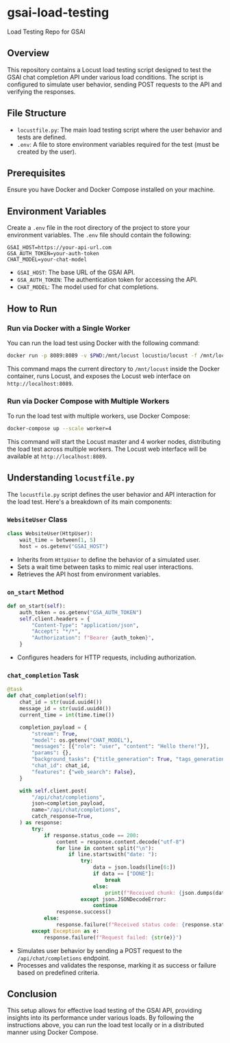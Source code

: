 # gsai-load-testing

Load Testing Repo for GSAI

## Overview

This repository contains a Locust load testing script designed to test the GSAI chat completion API under various load conditions. The script is configured to simulate user behavior, sending POST requests to the API and verifying the responses.

## File Structure

- `locustfile.py`: The main load testing script where the user behavior and tests are defined.
- `.env`: A file to store environment variables required for the test (must be created by the user).

## Prerequisites

Ensure you have Docker and Docker Compose installed on your machine.

## Environment Variables

Create a `.env` file in the root directory of the project to store your environment variables. The `.env` file should contain the following:

```
GSAI_HOST=https://your-api-url.com
GSA_AUTH_TOKEN=your-auth-token
CHAT_MODEL=your-chat-model
```

- `GSAI_HOST`: The base URL of the GSAI API.
- `GSA_AUTH_TOKEN`: The authentication token for accessing the API.
- `CHAT_MODEL`: The model used for chat completions.

## How to Run

### Run via Docker with a Single Worker

You can run the load test using Docker with the following command:

```sh
docker run -p 8089:8089 -v $PWD:/mnt/locust locustio/locust -f /mnt/locust/locustfile.py
```

This command maps the current directory to `/mnt/locust` inside the Docker container, runs Locust, and exposes the Locust web interface on `http://localhost:8089`.

### Run via Docker Compose with Multiple Workers

To run the load test with multiple workers, use Docker Compose:

```sh
docker-compose up --scale worker=4
```

This command will start the Locust master and 4 worker nodes, distributing the load test across multiple workers. The Locust web interface will be available at `http://localhost:8089`.

## Understanding `locustfile.py`

The `locustfile.py` script defines the user behavior and API interaction for the load test. Here's a breakdown of its main components:

### `WebsiteUser` Class

```python
class WebsiteUser(HttpUser):
    wait_time = between(1, 5)
    host = os.getenv("GSAI_HOST")
```

- Inherits from `HttpUser` to define the behavior of a simulated user.
- Sets a wait time between tasks to mimic real user interactions.
- Retrieves the API host from environment variables.

### `on_start` Method

```python
def on_start(self):
    auth_token = os.getenv("GSA_AUTH_TOKEN")
    self.client.headers = {
        "Content-Type": "application/json",
        "Accept": "*/*",
        "Authorization": f"Bearer {auth_token}",
    }
```

- Configures headers for HTTP requests, including authorization.

### `chat_completion` Task

```python
@task
def chat_completion(self):
    chat_id = str(uuid.uuid4())
    message_id = str(uuid.uuid4())
    current_time = int(time.time())

    completion_payload = {
        "stream": True,
        "model": os.getenv("CHAT_MODEL"),
        "messages": [{"role": "user", "content": "Hello there!"}],
        "params": {},
        "background_tasks": {"title_generation": True, "tags_generation": True},
        "chat_id": chat_id,
        "features": {"web_search": False},
    }

    with self.client.post(
        "/api/chat/completions",
        json=completion_payload,
        name="/api/chat/completions",
        catch_response=True,
    ) as response:
        try:
            if response.status_code == 200:
                content = response.content.decode("utf-8")
                for line in content split("\n"):
                    if line.startswith("date: "):
                        try:
                            data = json.loads(line[6:])
                            if data == ["DONE"]:
                                break
                            else:
                                print(f"Received chunk: {json.dumps(data)}")
                        except json.JSONDecodeError:
                            continue
                response.success()
            else:
                response.failure(f"Received status code: {response.status_code}")
        except Exception as e:
            response.failure(f"Request failed: {str(e)}")
```

- Simulates user behavior by sending a POST request to the `/api/chat/completions` endpoint.
- Processes and validates the response, marking it as success or failure based on predefined criteria.

## Conclusion

This setup allows for effective load testing of the GSAI API, providing insights into its performance under various loads. By following the instructions above, you can run the load test locally or in a distributed manner using Docker Compose.
